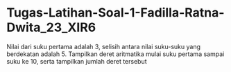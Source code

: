 # Tugas-Latihan-Soal-1-Fadilla-Ratna-Dwita_23_XIR6
Nilai dari suku pertama adalah 3, selisih antara nilai suku-suku yang berdekatan adalah 5. Tampilkan deret aritmatika mulai suku pertama sampai suku ke 10, serta tampilkan jumlah deret tersebut
